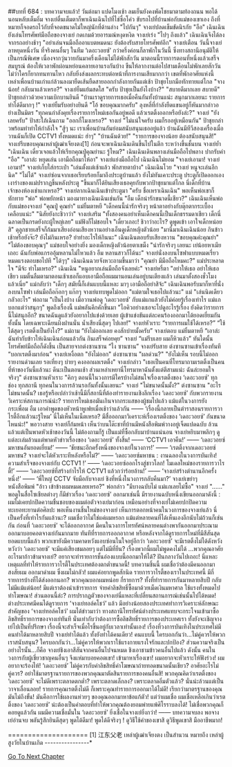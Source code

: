##บทที่ 684 : บทความจบแล้ว!
วันต่อมา
แปดโมงเช้า ลมเย็นยังคงพัดโชยมาตามท้องถนน
พอได้นอนหลับเต็มอิ่ม จางเย่ตื่นเต็มตาก็พาเฉินเฉินไปที่ไช่ซื่อโค่ว ขับรถไปที่บ้านพ่อกับแม่ของเขาเอง ถึงที่หมายก็จอดรถไว้กับที่จอดขนาดไม่ใหญ่นักที่ด้านล่าง
"ไปกันๆ" จางเย่ปลดเข็มขัดนิรภัย
"อือ" เฉินเฉินยังเล่นโทรศัพท์มือถือของจางเย่ กดเกมด้วยอารมณ์หงุดหงิด
จางเย่เร่ง "ไปๆ ถึงแล้ว"
เฉินเฉินจึงได้ลงจากรถอย่างช้าๆ
"อย่าเล่นจนมือถืออาแบตหมดนะ ยังต้องรับสายโทรศัพท์อีก" จางเย่เตือน
วันนี้จางเย่ลาหยุดหนึ่งวัน ที่จริงคนอื่นๆ ในทีม ‘เดอะวอยซ์’ กว่าครึ่งค่อนก็ลาพักในวันนี้ ซึ่งทางสถานีอนุมัติให้เป็นกรณีพิเศษ เนื่องจากวุ่นวายกันมาครึ่งเดือนไม่ได้พักสักวัน มาตอนนี้รายการตอนที่หนึ่งแล้วเสร็จสมบูรณ์ ต้องให้เวลาพักผ่อนหย่อนคลายเอาแรงกันบ้าง ขืนให้ลากงานต่อไปสามเดือนไม่พักเลยสักวัน ไม่ว่าใครก็ยากทนทานไหว กลับยิ่งส่งผลกระทบต่อหน้าที่การงานเสียมากกว่า
เขตที่พักอาศัยแห่งนี้ เหล่าเพื่อนบ้านเก่าแก่ล้วนลงมายืดเส้นยืดสายออกกำลังกายกันแต่เช้า
ป้าชุยโบกมือทักทายแต่ไกล "จางน้อย! กลับมาแล้วเหรอ?"
จางเย่ยิ้มแย้มสดใส "ครับ ป้าชุยเป็นยังไงบ้าง?"
"สบายดีมากเลย สบายดี" ป้าชุยกล่าวด้วยความเบิกบานยินดี "บ้านเราดูรายการเธอเมื่อคืนกันทั้งบ้านแน่ะ สนุกมากเลยนะ รายการทำได้ดีมากๆ !"
จางเย่ยิ้มรับอย่างยินดี "โอ้ ขอบคุณมากครับ"
ลุงหลี่ที่กำลังยืดแขนอยู่ก็หันมากล่าวอย่างเป็นมิตร "ทุกคนกำลังคุยเรื่องรายการใหม่เธอกันอยู่พอดี แล้วเรตติ้งออกหรือยังล่ะ?"
จางเย่ "ยังเลยครับ"
ป้าสะใภ้เฉินถาม "ออกกี่โมงเหรอ?"
จางเย่ "ไม่แน่ใจครับ ผมก็รออยู่เหมือนกัน"
ป้าชุยกล่าวพร้อมทำท่าให้กำลังใจ "สู้ๆ นะ เราเพื่อนบ้านกันย่อมสนับสนุนเธออยู่แล้ว บ้านฉันมีทีวีสองเครื่องเมื่อวานฉันก็เปิด CCTV1 ทั้งหมดแน่ะ ฮ่าๆ"
"บ้านฉันด้วย!"
"รายการของจางน้อย ต้องสนับสนุนสิ!"
จางเย่รีบขอบคุณเหล่าผู้เฒ่าเจียงตง[1] ก่อนจะพาเฉินเฉินเดินขึ้นไปในตึก
ระหว่างขึ้นชั้นบน จางเย่ย้ำ "เฉินเฉิน เดี๋ยวเจอแล้วให้เรียกคุณปู่คุณย่านะ รู้ไหม?"
เฉินเฉินเดินพลางเล่นมือถือไปพลาง ปากรับคำ "อือ"
"เอาล่ะ หยุดเล่น เอามือถือมาให้อา" จางเย่แย่งมือถือไป
เฉินเฉินไม่ยอม "จางเย่เอามา! จางเย่เอามา!"
จางเย่เก็บใส่กระเป๋า "เล่นตั้งแต่เช้าแล้ว พักสายตาบ้าง"
เฉินเฉินโวย "จางเย่ หนูจะเล่นอีกนิด"
"ไม่ได้" จางเย่ซ่อนจากเธอเรียบร้อยก็มาถึงประตูบ้านแล้ว
ยังไม่ทันเคาะประตู ประตูก็เปิดออกเอง เงาร่างของแม่ปรากฏขึ้นหลังประตู "ขึ้นมาก็ได้ยินเสียงเธอคุยกับพวกป้าชุยมาแต่ไกล นี่เด็กที่บ้านเจ้าของห้องเช่าแกเหรอ?"
จางเย่ลากเฉินเฉินเข้าประตูมา "ครับ ชื่อเหราเฉินเฉิน" พอเห็นพ่อเขาก็ทักทาย "พ่อ"
พ่อพยักหน้า มองมาทางเฉินเฉินเช่นกัน "อืม เด็กน่ารักขนาดนี้เชียว?"
เฉินเฉินเห็นพ่อกับแม่ของจางเย่ "คุณปู่ คุณย่า"
แม่ยิ้มตาหยี "เด็กคนนี้น่ารักจริงๆ หน้าตาอย่างกับตุ๊กตากระเบื้องเคลือบแน่ะ"
"นิสัยยังกะชิวาว่า" จางเย่เสริม "ทั้งสองคนอย่าเห็นเด็กคนนี้เป็นเด็กธรรมดาเชียว เด็กนี่ฉลาดเป็นกรดยังกะผู้ใหญ่เลย"
แม่ฟังก็ไม่ชอบใจ "เดี๋ยวเถอะ! ชิวาว่าอะไร? ดูพูดเข้า เอาใจเด็กหน่อยสิ" ดุลูกชายเสร็จก็ก้มมาเสียงอ่อนเสียงหวานอย่างเอ็นดูเด็กหญิงตัวน้อย "มานี่มาเฉินเฉินน้อย กินข้าวเช้าหรือยังจ๊ะ? ยังไม่กินเหรอ? ย่าทำอะไรให้กินนะ"
เฉินเฉินตอบรับเสียงหวาน "ขอบคุณค่ะคุณย่า"
"ไม่ต้องขอบคุณๆ" แม่ชอบใจอย่างยิ่ง มองเด็กหญิงตัวน้อยตาเขม็ง "น่ารักจริงๆ เลยนะ เย่น้อยหาเมียเถอะ ฉันกับพ่อแกรออุ้มหลานไม่ไหวแล้ว อืม หลานสาวก็ได้นะ"
จางเย่นั่งลงบนโซฟาแบบหมดเรี่ยวหมดแรงตอบขอไปที "ได้ๆๆ"
เฉินเฉินฉวยจังหวะถามขึ้นมาว่า "คุณย่า มีมือถือไหมคะ?"
แม่ประหลาดใจ "มีจ้ะ ทำไมเหรอ?"
เฉินเฉิน "หนูอยากเล่นมือถือจังเลยค่ะ"
จางเย่หรี่ตา "อย่าให้เธอ อย่าให้เธอเชียว ผมตื่นลืมตามาตอนเช้าเธอก็แอบเอามือถือผมมานอนเล่นอยู่บนเตียงแล้ว เล่นมาตั้งสองชั่วโมงแล้วเนี่ย"
แม่กลับว่า "เด็กๆ สมัยนี้ก็เล่นแบบนี้แหละ มาๆ เอามือถือย่าสิจ้ะ"
เฉินเฉินพอรับมาก็หาที่นั่งลงบนโซฟา เล่นมือถือก๊อกๆ แก๊กๆ
จางเย่แทบพูดไม่ออก "แม่ตามใจเธอไปแล้วนะ"
แม่ "เล่นนิดเดียว กลัวอะไร"
พ่อถาม "เป็นไงบ้าง เมื่อวานพ่อดู ‘เดอะวอยซ์’ กับแม่แกแล้วยังไม่ค่อยรู้เรื่องเท่าไร แม่แกบอกแต่ว่าสนุกๆ"
พูดถึงเรื่องนี้ แม่พลันคึกคักขึ้นมา "ไอคิวอย่างเธอจะไปดูอะไรรู้เรื่อง ยังคิดว่ารายการนี้ไม่สนุกอีก? ขนาดฉันดูแล้วยังอยากไปแข่งด้วยเลย ผู้เข้าแข่งขันแต่ละคนร้องออกมาได้ยอดเยี่ยมกันทั้งนั้น โดยเฉพาะเฉียนผิงฝานนั่น น้ำเสียงนี่สุดๆ ไปเลย!"
จางเย่หัวเราะ “รายการผมใช้ได้เหรอ?”
“ใช้ได้สุดๆ เรตติ้งเป็นยังไง?” แม่ถาม
“ยังไม่ออกเลย คงสักบ่ายมั้งครับ” จางเย่ตอบ
แม่ยิ้มตาหยี “เอาล่ะ ฉันทำกับข้าวให้เฉินเฉินก่อนแล้วกัน กินเสร็จค่อยคุย”
จางเย่ “แม่รีบเลย ผมก็หิวแล้ว”
ทันใดนั้น โทรศัพท์มือถือก็ดังขึ้น เป็นสายจากต่งซานซาน
“ไง ซานซาน” จางเย่รับสาย
ต่งซานซานเข้าเรื่องทันที “บอกเรตติ้งมาก่อน”
จางเย่เหงื่อตก "ยังไม่ออก"
ต่งซานซาน "ผลด่วน?"
"ยังไม่เห็น รอบนี้ไม่ออกรายงานด่วนเลย รอเที่ยงๆ บ่ายๆ คงออกผลเรตติ้ง" จางเย่กล่าว "เธอเป็นคนที่โทรมาถามเรตติ้งเป็นคนที่ห้าของวันนี้แล้วนะ ดีนะเป็นตอนเช้า ส่วนเหล่าเหยานี่โทรมาหาฉันตั้งแต่ตีสามแน่ะ ฉันล่ะยอมใจจริงๆ"
ต่งซานซานหัวเราะ "คิกๆ ตอนนี้ในวงการมีใครบ้างไม่สนใจเรื่องเรตติ้งของ ‘เดอะวอยซ์’ ทุกช่อง ทุกสถานี ทุกคนในวงการล้วนรอกันทั้งนั้นเลยนะ"
จางเย่ "ไม่ขนาดนั้นมั้ง?"
ต่งซานซาน "อะไรไม่ขนาดนั้น? เธอรู้หรือเปล่าว่าเช้านี้มีกี่สถานีที่ต้องทำรายงานเชิงลึกเรื่อง ‘เดอะวอยซ์’ กับพวกรายงานวิเคราะห์สถานการณ์น่ะ? รายการใหม่เธอมันเกินจากกระแสของผู้ชมไปแล้ว แม้แต่ในวงการยังกระเพื่อม อืม เอาคำพูดของหัวหน้าหูเฟยเมื่อเช้าว่าแล้วกัน —— ‘เรื่องนี้กลายเป็นตำราสอนรายการวาไรตี้อีกแล้วนะรู้ไหม’ นี่ไม่เห็นในเน็ตเหรอ? มีสื่อออกมาวิเคราะห์เรื่องเรตติ้งของ ‘เดอะวอยซ์’ กันขนาดไหนน่ะ!"
พอวางสาย จางเย่ก็ก้มหน้า เห็นว่าบนโต๊ะชาที่บ้านมีหนังสือพิมพ์วางอยู่เจ็ดแปดฉบับ ล้วนแล้วแต่เป็นพาดหัวเช้าของวันนี้ ไม่ต้องถามก็รู้ เป็นแม่ที่ซื้อกลับมาบ้านแน่นอน จางเย่หยิบมาพลิกๆ ดู แต่ละเล่มล้วนแต่พาดหัวข่าวเรื่องของ ‘เดอะวอยซ์’ ทั้งสิ้น!
—— ‘CCTV1 เอาคืน!’
—— ‘เดอะวอยซ์มหาชนอันยอดเยี่ยม!’
—— ‘ชัยชนะอีกครั้งหนึ่งของจางเย่ในวงการ!’
—— ‘เรตติ้งจากเดอะวอยซ์มหาชน? จางเย่จะได้หัวเราะทีหลังหรือไม่?’
—— ‘เดอะวอยซ์มหาชน : งานฉลองในวงการบันเทิง! ความสำเร็จของจางเย่กับ CCTV1 !’
—— ‘เดอะวอยซ์ออกโรงสู่ชาวโลก! โมเดลใหม่ของรายการวาไรตี้!’
—— ‘เดอะวอยซ์ที่สร้างกำไรให้ CCTV1 แล้วกว่าร้อยล้าน!’
—— ‘จางเย่สร้างตำนานอีกครั้งหนึ่ง!’
—— ‘พี่ใหญ่ CCTV จับมือกับจางเย่ ชิงที่หนึ่งในวงการกลับคืนมา?’
จางเย่เขย่าๆ หนังสือพิมพ์ "อ้าว เข้าข้างผมหมดเลยเหรอ?"
พ่อกล่าว "มีบางฉบับไม่ แม่แกเลยไม่ซื้อ"
จางเย่ "......"
พอดูในสื่อโซเชียลต่างๆ ก็มีข่าวเรื่อง ‘เดอะวอยซ์’ ออกมาเช่นนี้
มีรายงานฉบับหนึ่งเขียนออกมาดังนี้ :
ผมไม่เคยปกปิดความชื่นชอบของผมต่อตัวจางเย่มาก่อน เหมือนอย่างที่จางเย่ไม่เคยปกปิดความทะเยอทะยานต่อศิลปะ พอเห็นงานชิ้นใหม่ของจางเย่ เห็นการตอกหน้าคนในวงการของจางเย่แล้ว นี่เป็นครั้งที่เท่าไรกันแล้วนะ? ผมเชื่อว่าไม่ใช่แค่ผมหรอก แม้แต่หลายคนที่ได้เห็นเองอีกนับไม่ถ้วนก็เช่นกัน ก่อนที่ ‘เดอะวอยซ์’ จะได้ออกอากาศ มีคนในวงการโทรทัศน์หลายคนต่างพากันออกมาประณาม ออกมาบอยคอตจางเย่กันมากมาย ทันทีที่รายการออกอากาศ หรือหลังจากได้ดูรายการใหม่ที่มีสีสันสุดยอดแบบนี้แล้ว พวกเขายังมีความคาดหวังแอบซ่อนในใจอยู่อีกว่า ‘เดอะวอยซ์’ จะมีเรตติ้งไม่ได้ดังหวัง หวังว่า ‘เดอะวอยซ์’ จะมีแค่เสียงชมลอยๆ แต่ไม่มีที่ยืน? เรื่องพวกนี้ผมไม่พูดคงไม่ได้ ...พวกคุณอาศัยอะไรมาก้าวข้ามจางเย่? อยากจะทำรายการชั้นอ๋องแบบนี้ออกมาให้ได้? ฝันกลางวันไปเถอะ! นี่แหละเหตุผลที่ทำให้รายการวาไรตี้ในประเทศต้องตกต่ำขนาดนี้!
บทความชิ้นนี้ ผมเชื่อว่าต้องมีคนออกมาสงสัยผม ออกมาด่าผม ซึ่งผมไม่กลัว! ผมแค่อยากพูดสักนิด รายการวาไรตี้ของเราในประเทศนี้ มีกี่รายการบ้างที่ได้ส่งออกนอก? พวกคุณบอกผมหน่อย กี่รายการ? ทั้งที่ทำรายการกันมาหลายสิบปี กลับไม่มีแม้แต่น้อย! มีแต่เราต้องนำเข้ารายการ จ่ายค่าลิขสิทธิ์ซื้อมาด้วยเม็ดเงินมหาศาล ใช้แรงทั้งหมดไปทำโฆษณา! ส่วนตอนนี้ล่ะ? การปรากฏตัวของจางเย่นี่แหละที่เปลี่ยนสถานการณ์เช่นนั้นไปได้หมด! ต่างประเทศมีคนได้ดูรายการ ‘จางเย่ทอล์คโชว์’ แล้ว มีอย่างน้อยสองประเทศทำการวิเคราะห์ลักษณะสำคัญของ ‘จางเย่ทอล์คโชว์’ ผมได้ข่าวมาว่า ทางสถานีโทรทัศน์ต่างประเทศแทบจะกระโจนเข้ามาซื้อลิขสิทธิ์รายการของจางเย่ทันที นั่นเท่ากับว่าต้องการซื้อลิขสิทธิ์รายการของประเทศเรา ทั้งยังจะเชิญจางเย่ไปเป็นที่ปรึกษา เรื่องนี้จะสำเร็จเมื่อไรขึ้นอยู่กับเวลาเท่านั้นเอง!
เรื่องที่วงการบันเทิงในประเทศไม่มีคนทำได้มาหลายสิบปี จางเย่ทำได้แล้ว ทั้งยังทำได้คนเดียว!
คนแบบนี้ ใครบอกกันว่า...ไม่คู่ควรให้พวกเราสนับสนุน?
ใครบอกกันว่า...ไม่คู่ควรให้พวกเราใช้แรงกายแรงใจรักและปกป้อง?
ส่วนความจริงเป็นอย่างไรนั้น...ก็คือ จางเย่ชิงเอาสีสันจากคนอื่นไปจนหมด ชิงเอาชามข้าวคนอื่นไปแล้ว ดังนั้น คนในวงการกับผู้เชี่ยวชาญคนอื่นๆ จึงแห่มาบอยคอตเขา! เข้ามาหาเรื่องเขา!
ผมอยากจะหัวเราะให้ฟังร่วง!
ผมอยากจะร้องไห้!
‘เดอะวอยซ์’ ไม่คู่ควรกับค่าลิขสิทธิ์ค่าโฆษณาถ่ายทอดขนาดนั้นเชียว? อาศัยอะไรไม่คู่ควร? อย่าใช้มาตรฐานรายการของพวกคุณมาตัดสินรายการของคนอื่นสิ! พวกคุณคิดว่าเรตติ้งของ ‘เดอะวอยซ์’ จะไม่ดีเพราะตลาดตกต่ำ? เพราะตลาดเล็กลง? เพราะตลาดอิ่มตัวแล้ว? นั่นน่ะล้วนแต่เป็นวาจาเลื่อนลอย! รายการคุณเรตติ้งไม่ดี ก็เพราะคุณทำรายการออกมาได้ไม่ดี! เรียกว่ามาตรฐานของคุณมันไม่ถึงขั้น! มันคือการใช้ผลงานห่วยๆ ของคุณออกมาหาข้อแก้ตัว! แต่ว่าผมเชื่อ ผมเชื่อเหลือเกินว่าเรตติ้งของ ‘เดอะวอยซ์’ น่ะต้องเป็นคำตอบที่ทำให้พวกคุณต้องยอมพ่ายแพ้ศิโรราบลงได้! ไม่เชื่อพวกคุณก็คอยดูแล้วกัน ผมมีความเชื่อมั่นใน ‘เดอะวอยซ์’ ยิ่งเชื่อในจางเย่ยิ่งกว่า!
—— บทความจบลง
พอจางเย่อ่านจบ พลันรู้สึกยินดีสุดๆ
พูดได้ดีมา!
พูดได้ดีจริงๆ !
ดูวิธีใช้คำของเขาสิ ดูวิธีพูดเขาสิ มืออาชีพมาก!


====================
[1] 江东父老 เหล่าผู้เฒ่าเจียงตง เป็นสำนวน หมายถึง เหล่าผู้สูงวัยในบ้านเกิด
*-*-*-*-*-*-*-*-*-*-*-*-*-*-*-*-*






[Go To Next Chapter]( ./85.md)